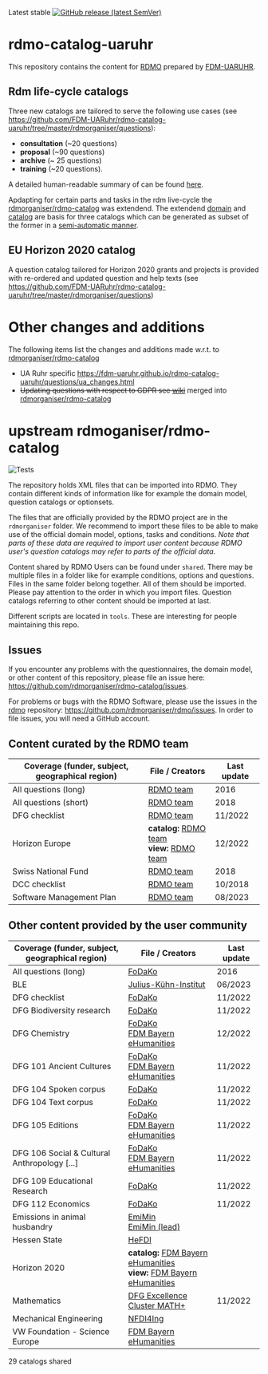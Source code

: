 Latest stable [![GitHub release (latest SemVer)](https://img.shields.io/github/v/release/fdm-uaruhr/rdmo-catalog-uaruhr?style=flat-square)](https://github.com/FDM-UARuhr/rdmo-catalog-uaruhr/releases)


# rdmo-catalog-uaruhr
This repository contains the content for [RDMO](https://github.com/rdmorganiser/rdmo) prepared by [FDM-UARUHR](https://github.com/organizations/FDM-UARuhr).


## Rdm life-cycle catalogs   
Three new catalogs are tailored to serve the following use cases (see https://github.com/FDM-UARuhr/rdmo-catalog-uaruhr/tree/master/rdmorganiser/questions): 
* **consultation** (~20 questions)
* **proposal** (~90 questions)
* **archive** (~ 25 questions)
* **training** (~20 questions).  

A detailed human-readable summary of can be found [here](https://fdm-uaruhr.github.io/rdmo-catalog-uaruhr/catalogs/index.html).

Apdapting for certain parts and tasks in the rdm live-cycle the [rdmorganiser/rdmo-catalog](https://github.com/rdmorganiser/rdmo-catalog) was extendend. The extendend [domain](https://github.com/FDM-UARuhr/rdmo-catalog-uaruhr/blob/master/rdmorganiser/domain/rdmo.xml) and [catalog](https://github.com/FDM-UARuhr/rdmo-catalog-uaruhr/blob/master/rdmorganiser/questions/ua_ruhr.xml)  are basis for three catalogs which can be generated as subset of the former in a [semi-automatic manner](https://github.com/FDM-UARuhr/rdmo-catalog-uaruhr/wiki/UA-Ruhr-Catalog-Creation).

## EU Horizon 2020 catalog 
A question catalog tailored for Horizon 2020 grants and projects is provided with re-ordered and updated question and help texts (see https://github.com/FDM-UARuhr/rdmo-catalog-uaruhr/tree/master/rdmorganiser/questions)

# Other changes and additions 
The following items list the changes and additions made w.r.t. to [rdmorganiser/rdmo-catalog](https://github.com/rdmorganiser/rdmo-catalog)  
* UA Ruhr specific https://fdm-uaruhr.github.io/rdmo-catalog-uaruhr/questions/ua_changes.html
* ~~Updating questions with respect to GDPR see [wiki](https://github.com/FDM-UARuhr/rdmo-catalog-uaruhr/wiki/Update-GDPR-related-questions)~~ merged into [rdmorganiser/rdmo-catalog](https://github.com/rdmorganiser/rdmo-catalog/pull/8)


# upstream rdmoganiser/rdmo-catalog 
![Tests](https://github.com/rdmorganiser/rdmo-catalog/actions/workflows/tests.yaml/badge.svg)

The repository holds XML files that can be imported into RDMO. They contain different kinds of information like for example the domain model, question catalogs or optionsets.

The files that are officially provided by the RDMO project are in the `rdmorganiser` folder. We recommend to import these files to be able to make use of the official domain model, options, tasks and conditions. *Note that parts of these data are required to import user content because RDMO user's question catalogs may refer to parts of the official data*.

Content shared by RDMO Users can be found under `shared`. There may be multiple files in a folder like for example conditions, options and questions. Files in the same folder belong together. All of them should be imported. Please pay attention to the order in which you import files. Question catalogs referring to other content should be imported at last.

Different scripts are located in `tools`. These are interesting for people maintaining this repo.

## Issues

If you encounter any problems with the questionnaires, the domain model, or other content of this repository, please file an issue here: https://github.com/rdmorganiser/rdmo-catalog/issues.

For problems or bugs with the RDMO Software, please use the issues in the [rdmo](https://github.com/rdmorganiser/rdmo) repository: https://github.com/rdmorganiser/rdmo/issues. In order to file issues, you will need a GitHub account.

## Content curated by the RDMO team

| Coverage (funder, subject, geographical region) | File / Creators                                                                                                                        | Last update |
| ----------------------------------------------- | -------------------------------------------------------------------------------------------------------------------------------------- | ----------- |
| All questions (long)                            | [RDMO team](rdmorganiser/questions/rdmo.xml)                                                                                           | 2016        |
| All questions (short)                           | [RDMO team](rdmorganiser/questions/fhpshort.xml)                                                                                       | 2018        |
| DFG checklist                                   | [RDMO team](rdmorganiser/questions/DFG-Checkliste.xml)                                                                                 | 11/2022     |
| Horizon Europe                                  | **catalog:** [RDMO team](rdmorganiser/questions/horizon-europe.xml)<br /> **view:** [RDMO team](rdmorganiser/views/horizon-europe.xml) | 12/2022     |
| Swiss National Fund                             | [RDMO team](rdmorganiser/questions/snf.xml)                                                                                            | 2018        |
| DCC checklist                                   | [RDMO team](rdmorganiser/questions/dcc.xml)                                                                                            | 10/2018     |
| Software Management Plan                        | [RDMO team](rdmorganiser/questions/SMP-Questions.xml)                                                                                  | 08/2023     |

## Other content provided by the user community

| Coverage (funder, subject, geographical region) | File / Creators                                                                                                                                                                                         | Last update |
| ----------------------------------------------- | ------------------------------------------------------------------------------------------------------------------------------------------------------------------------------------------------------- | ----------- |
| All questions (long)                            | [FoDaKo](shared/fodako/all_5.xml)                                                                                                                                                                       | 2016        |
| BLE                                             | [Julius-Kühn-Institut](shared/BLE_JKI/)                                                                                                                                                                 | 06/2023     |
| DFG checklist                                   | [FoDaKo](shared/fodako/dfg_5.xml)                                                                                                                                                                       | 11/2022     |
| DFG Biodiversity research                       | [FoDaKo](shared/fodako/biodiversity_dfg_5.xml)                                                                                                                                                          | 11/2022     |
| DFG Chemistry                                   | [FoDaKo](shared/fodako/chem_dfg_5.xml)<br /> [FDM Bayern eHumanities](shared/ub_fau_erlangen_nuernberg/dfg-chemie/dfg_Chemie.xml )                                                                      | 12/2022     |
| DFG 101 Ancient Cultures                        | [FoDaKo](shared/fodako/101_dfg_5.xml)<br /> [FDM Bayern eHumanities](shared/ub_fau_erlangen_nuernberg/dfg-alte-kulturen/dfg_alte_kulturen_fk101.xml)                                                    | 11/2022     |
| DFG 104 Spoken corpus                           | [FoDaKo](shared/fodako/spokencorpus_dfg_5.xml)                                                                                                                                                          | 11/2022     |
| DFG 104 Text corpus                             | [FoDaKo](shared/fodako/textcorpus_dfg_5.xml)                                                                                                                                                            | 11/2022     |
| DFG 105 Editions                                | [FoDaKo](shared/fodako/edition_dfg_5.xml)<br /> [FDM Bayern eHumanities](shared/ub_fau_erlangen_nuernberg/dfg-editionen/dfg_editions.xml)                                                               | 11/2022     |
| DFG 106 Social & Cultural Anthropology [...]    | [FoDaKo](shared/fodako/106_dfg_5.xml)<br /> [FDM Bayern eHumanities](shared/ub_fau_erlangen_nuernberg/dfg-sozkulttheo/dfg_sozkulttheo_fk106.xml)                                                        | 11/2022     |
| DFG 109 Educational Research                    | [FoDaKo](shared/fodako/109_dfg_5.xml)                                                                                                                                                                   | 11/2022     |
| DFG 112 Economics                               | [FoDaKo](shared/fodako/112_dfg_5.xml)                                                                                                                                                                   | 11/2022     |
| Emissions in animal husbandry                   | [EmiMin](shared/EmiMin/publisso_terms4life_emiminV1_questions.xml)<br /> [EmiMin (lead)](shared/EmiMin/publisso_terms4life_emimin_lead_V1_questions.xml)                                                |             |
| Hessen State                                    | [HeFDI](shared/HeFDI/4_hefdi_template_questions_1.4.xml)                                                                                                                                                |             |
| Horizon 2020                                    | **catalog:** [FDM Bayern eHumanities](shared/ub_fau_erlangen_nuernberg/h2020-ehum/ehum_h2020_fragebogen.xml)<br /> **view:** [FDM Bayern eHumanities](shared/ub_fau_erlangen_nuernberg/h2020-ehum/views_h2020.xml) |  |
| Mathematics                                     | [DFG Excellence Cluster MATH+](shared/MATH+/mathplus_questions.xml)                                                                                                                                     | 11/2022     |
| Mechanical Engineering                          | [NFDI4Ing](shared/nfdi4ing/rdmo_mechanical_engineering/catalog_mb_20190124.xml)                                                                                                                         |             |
| VW Foundation - Science Europe                  | [FDM Bayern eHumanities](shared/ub_fau_erlangen_nuernberg/ScienceEurope_VW_Stiftung/catalog_VW_SE.xml)                                                                                                  |             |

29 catalogs shared
